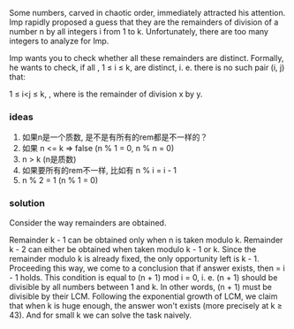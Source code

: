 Some numbers, carved in chaotic order, immediately attracted his attention. Imp rapidly proposed a guess that they are
the remainders of division of a number n by all integers i from 1 to k. Unfortunately, there are too many integers to
analyze for Imp.

Imp wants you to check whether all these remainders are distinct. Formally, he wants to check, if all , 1 ≤ i ≤ k, are
distinct, i. e. there is no such pair (i, j) that:

1 ≤ i<j ≤ k,
, where is the remainder of division x by y.

### ideas

1. 如果n是一个质数, 是不是有所有的rem都是不一样的？
2. 如果 n <= k => false (n % 1 = 0, n % n = 0)
3. n > k  (n是质数)
4. 如果要所有的rem不一样, 比如有 n % i = i - 1
5. n % 2 = 1 (n % 1 = 0)

### solution

Consider the way remainders are obtained.

Remainder k - 1 can be obtained only when n is taken modulo k.
Remainder k - 2 can either be obtained when taken modulo k - 1 or k. Since the remainder modulo k is already fixed, the
only opportunity left is k - 1.
Proceeding this way, we come to a conclusion that if answer exists, then = i - 1 holds.
This condition is equal to (n + 1) mod i = 0, i. e. (n + 1) should be divisible by all numbers between 1 and k. In other
words, (n + 1) must be divisible by their LCM. Following the exponential growth of LCM, we claim that when k is huge
enough, the answer won't exists (more precisely at k ≥ 43). And for small k we can solve the task naively.